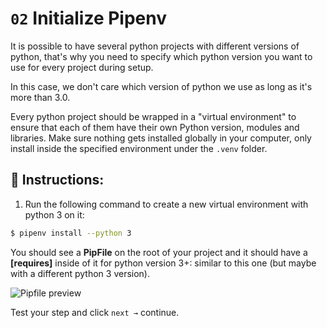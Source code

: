 # `02` Initialize Pipenv

It is possible to have several python projects with different versions of python, that's why you need to specify which python version you want to use for every project during setup.

In this case, we don't care which version of python we use as long as it's more than 3.0.

Every python project should be wrapped in a "virtual environment" to ensure that each of them have their own Python version, modules and libraries. Make sure nothing gets installed globally in your computer, only install inside the specified environment under the `.venv` folder.

## 📝 Instructions:

1. Run the following command to create a new virtual environment with python 3 on it:

```bash
$ pipenv install --python 3
```

You should see a **PipFile** on the root of your project and it should have a **[requires]** inside of it for python version 3+: similar to this one (but maybe with a different python 3 version).

![Pipfile preview](../../assets/pipfile.png?raw=true)

Test your step and click `next →` continue.
